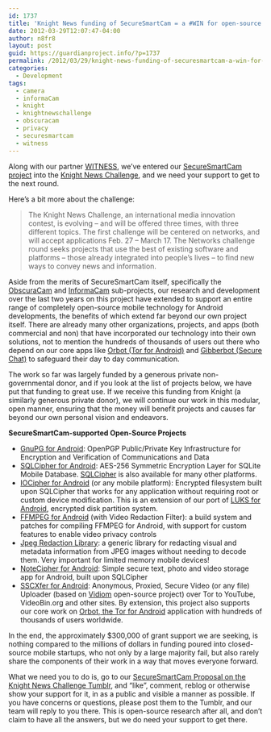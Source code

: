 ```yaml
---
id: 1737
title: 'Knight News funding of SecureSmartCam = a #WIN for open-source mobile security'
date: 2012-03-29T12:07:47-04:00
author: n8fr8
layout: post
guid: https://guardianproject.info/?p=1737
permalink: /2012/03/29/knight-news-funding-of-securesmartcam-a-win-for-open-source-mobile-security/
categories:
  - Development
tags:
  - camera
  - informaCam
  - knight
  - knightnewschallenge
  - obscuracam
  - privacy
  - securesmartcam
  - witness
---
```

Along with our partner [WITNESS](http://witness.org), we’ve entered our [SecureSmartCam project](http://newschallenge.tumblr.com/post/19436756887/securesmartcam-protecting-the-privacy-and-data-of) into the [Knight News Challenge](http://newschallenge.tumblr.com/), and we need your support to get to the next round.

Here’s a bit more about the challenge:

> The Knight News Challenge, an international media innovation contest, is evolving – and will be offered three times, with three different topics. The first challenge will be centered on networks, and will accept applications Feb. 27 – March 17. The Networks challenge round seeks projects that use the best of existing software and platforms – those already integrated into people’s lives – to find new ways to convey news and information.

Aside from the merits of SecureSmartCam itself, specifically the [ObscuraCam](/apps/ObscuraCam) and [InformaCam](/apps/InformaCam) sub-projects, our research and development over the last two years on this project have extended to support an entire range of completely open-source mobile technology for Android developments, the benefits of which extend far beyond our own project itself. There are already many other organizations, projects, and apps (both commercial and non) that have incorporated our technology into their own solutions, not to mention the hundreds of thousands of users out there who depend on our core apps like [Orbot (Tor for Android)](/apps/orbot) and [Gibberbot (Secure Chat)](/apps/gibber) to safeguard their day to day communication.

The work so far was largely funded by a generous private non-governmental donor, and if you look at the list of projects below, we have put that funding to great use. If we receive this funding from Knight (a similarly generous private donor), we will continue our work in this modular, open manner, ensuring that the money will benefit projects and causes far beyond our own personal vision and endeavors.

**SecureSmartCam-supported Open-Source Projects**

  * [GnuPG for Android](https://github.com/guardianproject/gnupg-for-android): OpenPGP Public/Private Key Infrastructure for Encryption and Verification of Communications and Data
  * [SQLCipher for Android](https://github.com/sqlcipher/android-database-sqlcipher): AES-256 Symmetric Encryption Layer for SQLite Mobile Database. [SQLCipher](http://sqlcipher.net) is also available for many other platforms.
  * [IOCipher for Android](https://github.com/guardianproject/iocipher) (or any mobile platform): Encrypted filesystem built upon SQLCipher that works for any application without requiring root or custom device modification. This is an extension of our port of [LUKS for Android](https://github.com/guardianproject/LUKS), encrypted disk partition system.
  * [FFMPEG for Android](https://github.com/guardianproject/android-ffmpeg) (with Video Redaction Filter): a build system and patches for compiling FFMPEG for Android, with support for custom features to enable video privacy controls
  * [Jpeg Redaction Library](https://github.com/asenior/Jpeg-Redaction-Library): a generic library for redacting visual and metadata information from JPEG images without needing to decode them. Very important for limited memory mobile devices!
  * [NoteCipher for Android](https://github.com/guardianproject/notepadbot): Simple secure text, photo and video storage app for Android, built upon SQLCipher
  * [SSCXfer for Android](https://github.com/guardianproject/sscxfer/): Anonymous, Proxied, Secure Video (or any file) Uploader (based on [Vidiom](http://vidiom.mobi/) open-source project) over Tor to YouTube, VideoBin.org and other sites. By extension, this project also supports our core work on [Orbot, the Tor for Android](/apps/orbot) application with hundreds of thousands of users worldwide.

In the end, the approximately $300,000 of grant support we are seeking, is nothing compared to the millions of dollars in funding poured into closed-source mobile startups, who not only by a large majority fail, but also rarely share the components of their work in a way that moves everyone forward.

What we need you to do is, go to our [SecureSmartCam Proposal on the Knight News Challenge Tumblr](http://newschallenge.tumblr.com/post/19436756887/securesmartcam-protecting-the-privacy-and-data-of), and “like”, comment, reblog or otherwise show your support for it, in as a public and visible a manner as possible. If you have concerns or questions, please post them to the Tumblr, and our team will reply to you there. This is open-source research after all, and don’t claim to have all the answers, but we do need your support to get there.